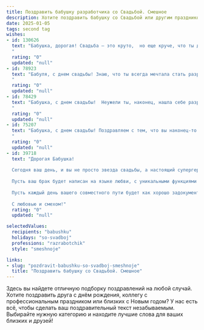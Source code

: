 ```yaml
---
title: Поздравить бабушку разработчика со Свадьбой. Смешное
description: Хотите поздравить бабушку со Свадьбой или другим праздником? Наш ИИ создаст незабываемое поздравление, а вы обязательно выделитесь среди других.  
date: 2025-01-05
tags: second tag
wishes:
- id: 130626
  text: "Бабушка, дорогая! Свадьба – это круто,  но еще круче, что ты дожила до этого события и остаешься таким же неуловимым багом в матрице жизни!  Пусть ваш семейный кодинг будет без ошибок, а счастье – бесконечным циклом!  Горько! (только не очень, берегите зубы!)
  "
  rating: "0"
  updated: "null"
- id: 78923
  text: "Бабуля, с днем свадьбы! Знаю, что ты всегда мечтала стать разработчиком семейного кода, и вот, наконец, ты создала главный релиз своей жизни!  😆💖🥳
  "
  rating: "0"
  updated: "null"
- id: 78429
  text: "Бабушка, с днем свадьбы!  Неужели ты, наконец, нашла себе разработчика для личного сайта?  😂  Желаем вам, чтобы ваша совместная жизнь была такой же стабильной и без багов, как код, который вы пишете!  🥳
  "
  rating: "0"
  updated: "null"
- id: 75207
  text: "Бабушка, с днем свадьбы! Поздравляем с тем, что вы наконец-то нашли того, кто не боится ваших фирменных пирожков с секретным ингредиентом — любовью! Пусть ваша новая жизнь будет такой же сладкой и вкусной, как ваши кулинарные шедевры! 🎉👩‍❤️‍👨
  "
  rating: "0"
  updated: "null"
- id: 39718
  text: "Дорогая Бабушка!
  
  Сегодня ваш день, и вы не просто звезда свадьбы, а настоящий супергерой в мире семьи! Как разработчик, вы знаете, как важно собрать все детали воедино и запустить успешный проект. Поэтому решилась в этом важном событии.
  
  Пусть ваш брак будет написан на языке любви, с уникальными функциями счастья и стабильной версией на всю жизнь! Желаю, чтобы в вашем совместном \"коде\" не было багов, только радостные обновления и патчи, которые исправляют все недоразумения!
  
  Пусть каждый день вашего совместного пути будет как хорошо задокументированный проект: с ясными целями, эффективным взаимодействием и обязательным тестированием на хорошее настроение!
  
  С любовью и смехом!"
  rating: "0"
  updated: "null"

selectedValues:
  recipients: "babushku"
  holidays: "so-svadboj"
  professions: "razrabotchik"
  style: "smeshnoje"

links:
- slug: "pozdravit-babushku-so-svadboj-smeshnoje"
  title: "Поздравить бабушку со Свадьбой. Смешное"
---
```


Здесь вы найдете отличную подборку поздравлений на любой случай.
Хотите поздравить друга с днём рождения, коллегу с профессиональным праздником или близких с Новым годом? У нас есть всё, чтобы сделать ваш поздравительный текст незабываемым. Выбирайте нужную категорию и находите лучшие слова для ваших близких и друзей!
